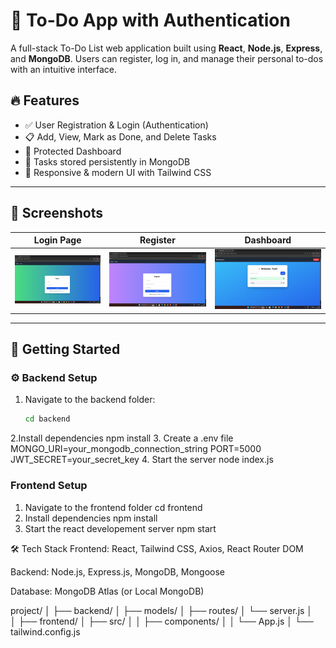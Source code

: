 # 📝 To-Do App with Authentication

A full-stack To-Do List web application built using **React**, **Node.js**, **Express**, and **MongoDB**. Users can register, log in, and manage their personal to-dos with an intuitive interface.

## 🔥 Features

- ✅ User Registration & Login (Authentication)
- 📋 Add, View, Mark as Done, and Delete Tasks
- 🔐 Protected Dashboard
- 💾 Tasks stored persistently in MongoDB
- 🎨 Responsive & modern UI with Tailwind CSS

---

## 📸 Screenshots

|      Login Page        |               Register               |              Dashboard             | 
|------------|-----------|--------------|
| ![Login](assets/login.png) | ![Register](assets/register.png) | ![Dashboard](assets/dashboard.png) |



---

## 🚀 Getting Started

### ⚙️ Backend Setup

1. Navigate to the backend folder:
   ```bash
   cd backend
2.Install dependencies
   npm install
3. Create a .env file
MONGO_URI=your_mongodb_connection_string
PORT=5000
JWT_SECRET=your_secret_key
4. Start the server
    node index.js
### Frontend Setup
1. Navigate to the frontend folder
    cd frontend
2. Install dependencies
     npm install
3. Start the react developement server
     npm start

🛠️ Tech Stack
Frontend: React, Tailwind CSS, Axios, React Router DOM

Backend: Node.js, Express.js, MongoDB, Mongoose

Database: MongoDB Atlas (or Local MongoDB)

project/
│
├── backend/
│   ├── models/
│   ├── routes/
│   └── server.js
│   
│
├── frontend/
│   ├── src/
│   │   ├── components/
│   │   └── App.js
│   └── tailwind.config.js
